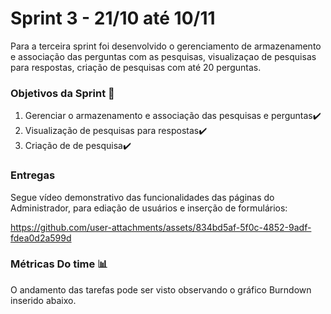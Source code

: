 # Sprint 3 - 21/10 até 10/11
Para a terceira sprint foi desenvolvido o gerenciamento de armazenamento e associação das perguntas com as pesquisas, visualizaçao de pesquisas para respostas, criação de pesquisas com até 20 perguntas.

### Objetivos da Sprint 🎯
1. Gerenciar o armazenamento e associação das pesquisas e perguntas✔️
2. Visualização de pesquisas para respostas✔️
3. Criação de de pesquisa✔️

### Entregas

Segue vídeo demonstrativo das funcionalidades das páginas do Administrador, para ediação de usuários e inserção de formulários:

https://github.com/user-attachments/assets/834bd5af-5f0c-4852-9adf-fdea0d2a599d

### Métricas Do time 📊

O andamento das tarefas pode ser visto observando o gráfico Burndown inserido abaixo.




